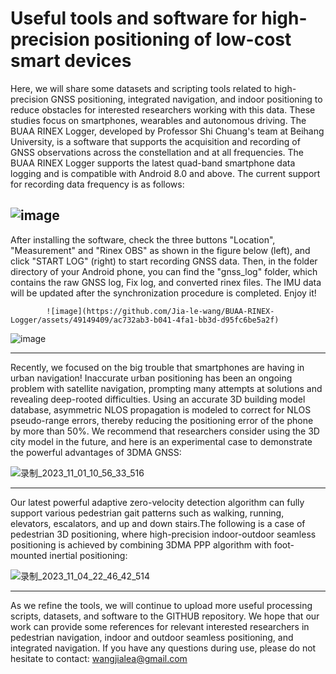 # Useful tools and software for high-precision positioning of low-cost smart devices

Here, we will share some datasets and scripting tools related to high-precision GNSS positioning, integrated navigation, and indoor positioning to reduce obstacles for interested researchers working with this data. These studies focus on smartphones, wearables and autonomous driving. The BUAA RINEX Logger, developed by Professor Shi Chuang's team at Beihang University, is a software that supports the acquisition and recording of GNSS observations across the constellation and at all frequencies. The BUAA RINEX Logger supports the latest quad-band smartphone data logging and is compatible with Android 8.0 and above. The current support for recording data frequency is as follows:

![image](https://github.com/Jia-le-wang/Useful-tools-and-software-for-high-precision-positioning-of-low-cost-smart-devices/assets/49149409/84746908-2f25-492b-8acf-0617dd897ccd)
-----------------------------------------------------------------------------------------------------------------------------------------------------------------------------------
After installing the software, check the three buttons "Location", "Measurement" and "Rinex OBS" as shown in the figure below (left), and click "START LOG" (right) to start recording GNSS data. Then, in the folder directory of your Android phone, you can find the "gnss_log" folder, which contains the raw GNSS log, Fix log, and converted rinex files. The IMU data will be updated after the synchronization procedure is completed. Enjoy it!

            ![image](https://github.com/Jia-le-wang/BUAA-RINEX-Logger/assets/49149409/ac732ab3-b041-4fa1-bb3d-d95fc6be5a2f) 
![image](https://github.com/Jia-le-wang/BUAA-RINEX-Logger/assets/49149409/0c4dc693-369f-4b71-9110-a8bbf2238d36)

-----------------------------------------------------------------------------------------------------------------------------------------------------------------------------------
Recently, we focused on the big trouble that smartphones are having in urban navigation! Inaccurate urban positioning has been an ongoing problem with satellite navigation, prompting many attempts at solutions and revealing deep-rooted difficulties. Using an accurate 3D building model database, asymmetric NLOS propagation is modeled to correct for NLOS pseudo-range errors, thereby reducing the positioning error of the phone by more than 50%. We recommend that researchers consider using the 3D city model in the future, and here is an experimental case to demonstrate the powerful advantages of 3DMA GNSS:

![录制_2023_11_01_10_56_33_516](https://github.com/Jia-le-wang/Useful-tools-and-software-for-high-precision-positioning-of-low-cost-smart-devices/assets/49149409/14b6b590-676f-40d5-a11a-d99319bad58e)

-----------------------------------------------------------------------------------------------------------------------------------------------------------------------------------

Our latest powerful adaptive zero-velocity detection algorithm can fully support various pedestrian gait patterns such as walking, running, elevators, escalators, and up and down stairs.The following is a case of pedestrian 3D positioning, where high-precision indoor-outdoor seamless positioning is achieved by combining 3DMA PPP algorithm with foot-mounted inertial positioning:

![录制_2023_11_04_22_46_42_514](https://github.com/Jia-le-wang/BUAA-RINEX-Logger/assets/49149409/8489d172-cda1-4df3-aa02-a19cd8d5b243)

-----------------------------------------------------------------------------------------------------------------------------------------------------------------------------------
As we refine the tools, we will continue to upload more useful processing scripts, datasets, and software to the GITHUB repository. We hope that our work can provide some references for relevant interested researchers in pedestrian navigation, indoor and outdoor seamless positioning, and integrated navigation.
If you have any questions during use, please do not hesitate to contact: wangjialea@gmail.com
